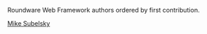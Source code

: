 Roundware Web Framework authors ordered by first contribution.

[Mike Subelsky](http://www.subelsky.com/)
